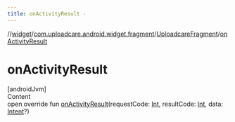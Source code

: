 ```yaml
---
title: onActivityResult -
---
```

//[widget](../../index.md)/[com.uploadcare.android.widget.fragment](../index.md)/[UploadcareFragment](index.md)/[onActivityResult](on-activity-result.md)



# onActivityResult  
[androidJvm]  
Content  
open override fun [onActivityResult](on-activity-result.md)(requestCode: [Int](https://kotlinlang.org/api/latest/jvm/stdlib/kotlin/-int/index.html), resultCode: [Int](https://kotlinlang.org/api/latest/jvm/stdlib/kotlin/-int/index.html), data: [Intent](https://developer.android.com/reference/kotlin/android/content/Intent.html)?)  




